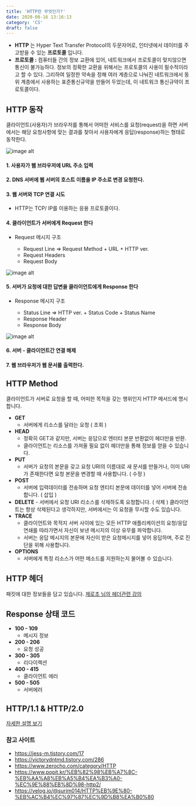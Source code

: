 ```yaml
---
title: 'HTTP란 무엇인가?'
date: 2020-08-16 13:16:13
category: 'CS'
draft: false
---
```


- **HTTP** 는 Hyper Text Transfer Protocol의 두문자어로, 인터넷에서 데이터를 주고받을 수 있는 **프로토콜** 입니다.
- **프로토콜 :** 컴퓨터들 간의 정보 교환에 있어, 네트워크에서 프로토콜이 맞지않으면 통신이 불가능하다. 정보의 정확한 교환을 위해서는 프로토콜의 사용이 필수적이라고 할 수 있다. 그리하여 일정한 약속을 정해 여러 계층으로 나눠진 네트워크에서 동위 계층에서 사용하는 표준통신규약을 만들어 두었는데, 이 네트워크 통신규약이 프로토콜이다.

## HTTP 동작

클라이언트(사용자)가 브라우저를 통해서 어떠한 서비스를 요청(request)을 하면 서버에서는 해당 요청사항에 맞는 결과를 찾아서 사용자에게 응답(response)하는 형태로 동작한다.

![image alt](https://media.vlpt.us/post-images/surim014/e0aa5520-2d59-11ea-86da-fb3b00230640/image.png)

#### 1. 사용자가 웹 브라우저에 URL 주소 입력

#### 2. DNS 서버에 웹 서버의 호스트 이름을 IP 주소로 변경 요청한다.

#### 3. 웹 서버와 TCP 연결 시도

- HTTP는 TCP/ IP를 이용하는 응용 프로토콜이다.

#### 4. 클라이언트가 서버에게 Request 한다

- Request 메시지 구조

  - Request Line => Request Method + URL + HTTP ver.
  - Request Headers
  - Request Body

![image alt](https://img1.daumcdn.net/thumb/R1280x0/?scode=mtistory2&fname=http%3A%2F%2Fcfile3.uf.tistory.com%2Fimage%2F9943544C5BB4BF5231E17E)

#### 5. 서버가 요청에 대한 답변을 클라이언트에게 Response 한다

- Response 메시지 구조

  - Status Line => HTTP ver. + Status Code + Status Name
  - Response Header
  - Response Body

![image alt](https://media.vlpt.us/post-images/rosewwross/6fc65770-4b39-11ea-abce-67c155f8f58a/image.png)

#### 6. 서버 - 클라이언트간 연결 해제

#### 7. 웹 브라우저가 웹 문서를 출력한다.

## HTTP Method

클라이언트가 서버로 요청을 할 때, 어떠한 목적을 갖는 행위인지 HTTP 메서드에 명시합니다.

- **GET**
  - 서버에게 리소스를 달라는 요청 ( 조회 )
- **HEAD**
  - 정확히 GET과 같지만, 서버는 응답으로 엔터티 본문 반환없이 헤더만을 반환.
  - 클라이언트는 리소스를 가져올 필요 없이 헤더만을 통해 정보를 얻을 수 있습니다.
- **PUT**
  - 서버가 요청의 본문을 갖고 요청 URI의 이름대로 새 문서를 만들거나, 이미 URI가 존재한다면 요청 본문을 변경할 때 사용합니다. ( 수정 )
- **POST**
  - 서버에 입력데이터를 전송하며 요청 엔티티 본문에 데이터를 넣어 서버에 전송합니다. ( 삽입 )
- **DELETE** - 서버에서 요청 URI 리소스를 삭제하도록 요청합니다. ( 삭제 )
  클라이언트는 항상 삭제된다고 생각하지만, 서버에서는 이 요청을 무시할 수도 있습니다.
- **TRACE**
  - 클라이언트와 목적지 서버 사이에 있는 모든 HTTP 애플리케이션의 요청/응답 연쇄를 따라가면서 자신이 보낸 메시지의 이상 유무를 파악합니다.
  - 서버는 응답 메시지의 본문에 자신이 받은 요청메시지를 넣어 응답하며, 주로 진단을 위해 사용합니다.
- **OPTIONS**
  - 서버에게 특정 리소스가 어떤 메소드를 지원하는지 물어볼 수 있습니다.

## HTTP 헤더

패킷에 대한 정보들을 담고 있습니다.
[제로초 님의 헤더관련 강의](https://www.zerocho.com/category/HTTP/post/5b3ba2d0b3dabd001b53b9db)

## Response 상태 코드

- **100 - 109**
  - 메시지 정보
- **200 - 206**
  - 요청 성공
- **300 - 305**
  - 리다이렉션
- **400 - 415**
  - 클라이언트 에러
- **500 - 505**
  - 서버에러

## HTTP/1.1 & HTTP/2.0

[자세한 설명 보기](https://www.popit.kr/%EB%82%98%EB%A7%8C-%EB%AA%A8%EB%A5%B4%EA%B3%A0-%EC%9E%88%EB%8D%98-http2/)

### 참고 사이트

- https://jess-m.tistory.com/17
- https://victorydntmd.tistory.com/286
- https://www.zerocho.com/category/HTTP
- https://www.popit.kr/%EB%82%98%EB%A7%8C-%EB%AA%A8%EB%A5%B4%EA%B3%A0-%EC%9E%88%EB%8D%98-http2/
- https://velog.io/@surim014/HTTP%EB%9E%80-%EB%AC%B4%EC%97%87%EC%9D%B8%EA%B0%80
